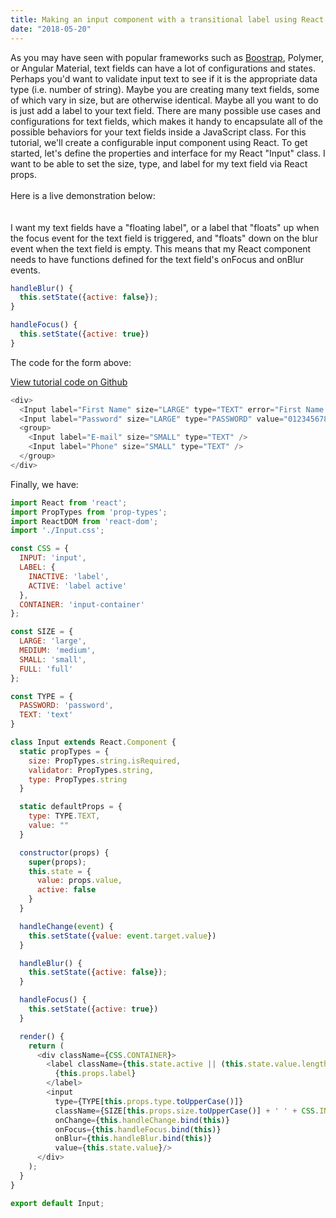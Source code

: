 ```yaml
---
title: Making an input component with a transitional label using React
date: "2018-05-20"
---
```

<div>
  As you may have seen with popular frameworks such as <a target="\_blank" href="https://getbootstrap.com/">Boostrap</a>,
  Polymer, or Angular Material, text fields can have a lot of configurations and states. Perhaps you'd want to validate
  input text to see if it is the appropriate data type (i.e. number of string). Maybe you are creating many text fields,
  some of which vary in size, but are otherwise identical. Maybe all you want to do is just add a label to your text
  field. There are many possible use cases and configurations for text fields, which makes it handy to encapsulate all of
  the possible behaviors for your text fields inside a JavaScript class. For this tutorial, we'll create a configurable
  input component using React. To get started, let's define the properties and interface for my React "Input" class. I
  want to be able to set the size, type, and label for my text field via React props.
</div>
<br/>
<div>Here is a live demonstration below:</div>
<br/>
<div class="layout-row layout-align-center-center">
  <div>
    <textfield label="First Name" size="LARGE" type="TEXT" error="First Name cannot be empty." validator="EMPTY"></textfield>
    <textfield label="Password" size="LARGE" type="PASSWORD" value="0123456789"></textfield>
    <group>
      <textfield label="E-mail" size="SMALL" type="TEXT"></textfield>
      <textfield label="Phone" size="SMALL" type="TEXT"></textfield>
    </group>
  </div>
</div>
<br/>
<div>
  I want my text fields have a "floating label", or a label that "floats" up when the focus event for the text field is
  triggered, and "floats" down on the blur event when the text field is empty. This means that my React component needs
  to have functions defined for the text field's onFocus and onBlur events.
</div>

```javascript
handleBlur() {
  this.setState({active: false});
}

handleFocus() {
  this.setState({active: true})
}
```



The code for the form above:

<a href="" target="\_blank">View tutorial code on Github</a>
```javascript
<div>
  <Input label="First Name" size="LARGE" type="TEXT" error="First Name cannot be empty." validator="EMPTY"/>
  <Input label="Password" size="LARGE" type="PASSWORD" value="0123456789" />
  <group>
    <Input label="E-mail" size="SMALL" type="TEXT" />
    <Input label="Phone" size="SMALL" type="TEXT" />
  </group>
</div>
```

<div>Finally, we have:</div>

```javascript
import React from 'react';
import PropTypes from 'prop-types';
import ReactDOM from 'react-dom';
import './Input.css';

const CSS = {
  INPUT: 'input',
  LABEL: {
    INACTIVE: 'label',
    ACTIVE: 'label active'
  },
  CONTAINER: 'input-container'
};

const SIZE = {
  LARGE: 'large',
  MEDIUM: 'medium',
  SMALL: 'small',
  FULL: 'full'
};

const TYPE = {
  PASSWORD: 'password',
  TEXT: 'text'
}

class Input extends React.Component {
  static propTypes = {
    size: PropTypes.string.isRequired,
    validator: PropTypes.string,
    type: PropTypes.string
  }

  static defaultProps = {
    type: TYPE.TEXT,
    value: ""
  }

  constructor(props) {
    super(props);
    this.state = {
      value: props.value,
      active: false
    }
  }

  handleChange(event) {
    this.setState({value: event.target.value})
  }

  handleBlur() {
    this.setState({active: false});
  }

  handleFocus() {
    this.setState({active: true})
  }

  render() {
    return (
      <div className={CSS.CONTAINER}>
        <label className={this.state.active || (this.state.value.length != 0 && this.state.value != undefined) ? CSS.LABEL.ACTIVE : CSS.LABEL.INACTIVE}>
          {this.props.label}
        </label>
        <input
          type={TYPE[this.props.type.toUpperCase()]}
          className={SIZE[this.props.size.toUpperCase()] + ' ' + CSS.INPUT}
          onChange={this.handleChange.bind(this)}
          onFocus={this.handleFocus.bind(this)}
          onBlur={this.handleBlur.bind(this)}
          value={this.state.value}/>
      </div>
    );
  }
}

export default Input;

```
